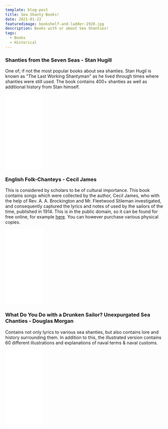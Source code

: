 ```yaml
---
template: blog-post
title: Sea Shanty Books!
date: 2021-01-22
featuredimage: bookshelf-and-ladder-1920.jpg
description: Books with or about Sea Shanties!
tags:
  - Books
  - Historical
---
```

### Shanties from the Seven Seas - Stan Hugill

One of; if not the most popular books about sea shanties. Stan Hugil is known as "The Last Working Shantyman" as he lived through times where shanties were still used. The book contains 400+ shanties as well as additional history from Stan himself.

<iframe style="width:120px;height:240px;" marginwidth="0" marginheight="0" scrolling="no" frameborder="0" src="//ws-na.amazon-adsystem.com/widgets/q?ServiceVersion=20070822&OneJS=1&Operation=GetAdHtml&MarketPlace=US&source=ac&ref=qf_sp_asin_til&ad_type=product_link&tracking_id=calvinwilli01-20&marketplace=amazon&amp;region=US&placement=0913372706&asins=0913372706&linkId=8e7c1f93cfdc0d701a8936c5c548b531&show_border=true&link_opens_in_new_window=true&price_color=825c35&title_color=0d2c54&bg_color=f6f7eb"></iframe>

### English Folk-Chanteys - Cecil James

This is considered by scholars to be of cultural importance. This book contains songs which were collected by the author, Cecil James, who with the help of Rev. A. A. Brockington and Mr. Fleetwood Stileman investigated, and consequently captured the lyrics and notes of used by the sailors of the time, published in 1914. This is in the public domain, so it can be found for free online, for example [here](https://archive.org/details/englishfolkchant00shar/page/68/mode/2up). You can however purchase various physical copies.

<iframe style="width:120px;height:240px;" marginwidth="0" marginheight="0" scrolling="no" frameborder="0" src="//ws-na.amazon-adsystem.com/widgets/q?ServiceVersion=20070822&OneJS=1&Operation=GetAdHtml&MarketPlace=US&source=ac&ref=qf_sp_asin_til&ad_type=product_link&tracking_id=calvinwilli01-20&marketplace=amazon&amp;region=US&placement=1313210005&asins=1313210005&linkId=e2c04445632741966271816721463f50&show_border=true&link_opens_in_new_window=true&price_color=825c35&title_color=0d2c54&bg_color=f6f7eb"></iframe>

### What Do You Do with a Drunken Sailor? Unexpurgated Sea Chanties - Douglas Morgan

Contains not only lyrics to various sea shanties, but also contains lore and history surrounding them. In addition to this, the illustrated version contains 60 different illustrations and explanations of naval terms & naval customs.

<iframe style="width:120px;height:240px;" marginwidth="0" marginheight="0" scrolling="no" frameborder="0" src="//ws-na.amazon-adsystem.com/widgets/q?ServiceVersion=20070822&OneJS=1&Operation=GetAdHtml&MarketPlace=US&source=ac&ref=qf_sp_asin_til&ad_type=product_link&tracking_id=calvinwilli01-20&marketplace=amazon&amp;region=US&placement=1626549885&asins=1626549885&linkId=22dfc32cc4a93409b24cb0ef4b91cf49&show_border=true&link_opens_in_new_window=true&price_color=825c35&title_color=0d2c54&bg_color=f6f7eb"></iframe>